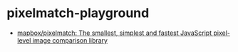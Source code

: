 pixelmatch-playground
=====================
- [mapbox/pixelmatch: The smallest, simplest and fastest JavaScript pixel-level image comparison library](https://github.com/mapbox/pixelmatch)
